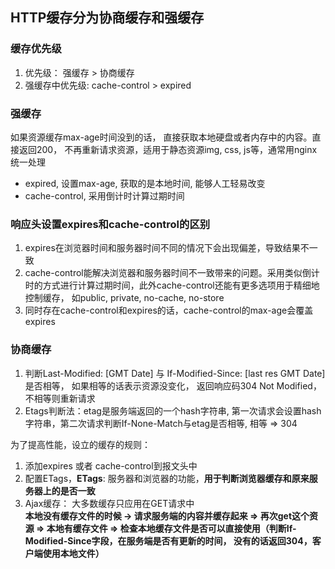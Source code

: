 ## HTTP缓存分为协商缓存和强缓存
### 缓存优先级
1. 优先级： 强缓存 > 协商缓存
2. 强缓存中优先级: cache-control > expired 

### 强缓存
如果资源缓存max-age时间没到的话， 直接获取本地硬盘或者内存中的内容。直接返回200， 不再重新请求资源，适用于静态资源img, css, js等，通常用nginx统一处理
  - expired, 设置max-age, 获取的是本地时间, 能够人工轻易改变
  - cache-control, 采用倒计时计算过期时间
### 响应头设置expires和cache-control的区别
1. expires在浏览器时间和服务器时间不同的情况下会出现偏差，导致结果不一致
2. cache-control能解决浏览器和服务器时间不一致带来的问题。采用类似倒计时的方式进行计算过期时间，此外cache-control还能有更多选项用于精细地控制缓存， 如public, private, no-cache, no-store
3. 同时存在cache-control和expires的话，cache-control的max-age会覆盖expires


### 协商缓存
1. 判断Last-Modified: [GMT Date] 与 If-Modified-Since: [last res GMT Date]是否相等， 如果相等的话表示资源没变化， 返回响应码304 Not Modified， 不相等则重新请求
2. Etags判断法：etag是服务端返回的一个hash字符串, 第一次请求会设置hash字符串，第二次请求判断If-None-Match与etag是否相等, 相等 => 304


为了提高性能，设立的缓存的规则： 
1. 添加expires 或者 cache-control到报文头中
2. 配置ETags，**ETags**: 服务器和浏览器的功能，**用于判断浏览器缓存和原来服务器上的是否一致**
3. Ajax缓存： 大多数缓存只应用在GET请求中<br /> **本地没有缓存文件的时候 -> 请求服务端的内容并缓存起来 => 再次get这个资源 => 本地有缓存文件 => 检查本地缓存文件是否可以直接使用（判断If-Modified-Since字段，在服务端是否有更新的时间， 没有的话返回304，客户端使用本地文件）**
